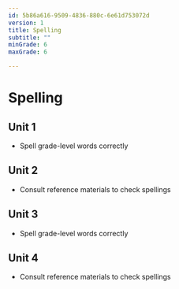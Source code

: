```yaml
---
id: 5b86a616-9509-4836-880c-6e61d753072d
version: 1
title: Spelling
subtitle: ""
minGrade: 6
maxGrade: 6

---
```

# Spelling


## Unit 1
* Spell grade-level words correctly

## Unit 2
* Consult reference materials to check spellings

## Unit 3
* Spell grade-level words correctly

## Unit 4
* Consult reference materials to check spellings
